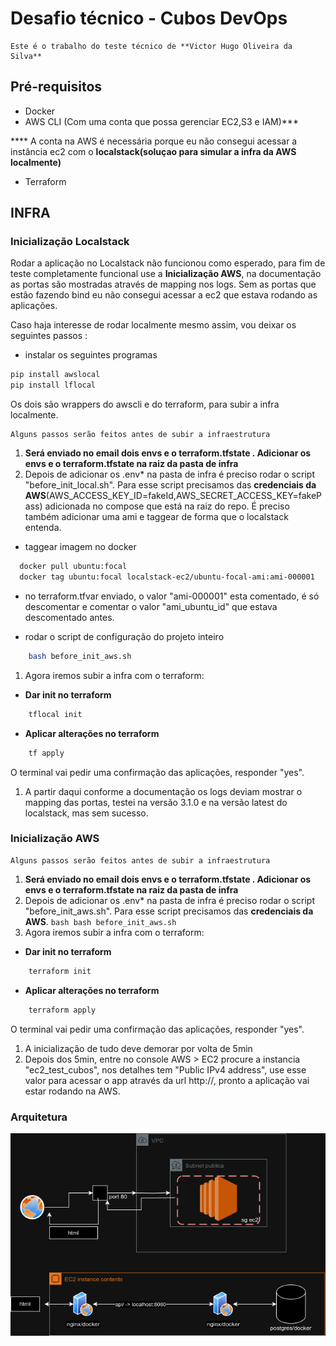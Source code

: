 # Desafio técnico - Cubos DevOps

    Este é o trabalho do teste técnico de **Victor Hugo Oliveira da Silva** 

## Pré-requisitos
- Docker
- AWS CLI (Com uma conta que possa gerenciar EC2,S3 e IAM)***

**** A conta na AWS é necessária porque eu não consegui acessar a instância ec2 com o **localstack(soluçao para simular a infra da AWS localmente)**
- Terraform

## INFRA

### Inicialização Localstack 

  Rodar a aplicação no Localstack não funcionou como esperado, para fim de teste completamente funcional use a **Inicialização AWS**, na documentação as portas são mostradas através de mapping nos logs.
  Sem as portas que estão fazendo bind eu não consegui acessar a ec2 que estava rodando as aplicações. 

Caso haja interesse de rodar localmente mesmo assim, vou deixar os seguintes passos :

- instalar os seguintes programas 

```bash
pip install awslocal
pip install lflocal

```
Os dois são wrappers do awscli e do terraform, para subir a infra localmente.


    Alguns passos serão feitos antes de subir a infraestrutura

  1.  **Será enviado no email dois envs e o terraform.tfstate . Adicionar os envs e o terraform.tfstate na raiz da pasta de infra**
  2.  Depois de adicionar os .env* na pasta de infra é preciso rodar o script "before_init_local.sh".
  Para esse script precisamos das **credenciais da AWS**(AWS_ACCESS_KEY_ID=fakeId,AWS_SECRET_ACCESS_KEY=fakePass) adicionada no compose que está na raiz do repo. É preciso também 
  adicionar uma ami e taggear de forma que o localstack entenda.

- taggear imagem no docker
```bash
  docker pull ubuntu:focal
  docker tag ubuntu:focal localstack-ec2/ubuntu-focal-ami:ami-000001
```

- no terraform.tfvar enviado, o valor "ami-000001" esta comentado, é só descomentar e comentar o valor "ami_ubuntu_id" que estava descomentado antes.


- rodar o script de configuração do projeto inteiro
```bash
    bash before_init_aws.sh
``` 
  1.  Agora iremos subir a infra com o terraform:
- **Dar init no terraform** 
```bash
    tflocal init
```   
- **Aplicar alterações no terraform** 
```bash
    tf apply
```
  O terminal vai pedir uma confirmação das aplicações, responder "yes".

  1.  A partir daqui conforme a documentação os logs deviam mostrar o mapping das portas, testei na versão 3.1.0 e na versão latest do localstack, mas sem sucesso.


### Inicialização AWS


    Alguns passos serão feitos antes de subir a infraestrutura

  1.  **Será enviado no email dois envs e o terraform.tfstate . Adicionar os envs e o terraform.tfstate na raiz da pasta de infra**
  2.  Depois de adicionar os .env* na pasta de infra é preciso rodar o script "before_init_aws.sh".
  Para esse script precisamos das **credenciais da AWS**.
    ```bash
        bash before_init_aws.sh
    ``` 
  3.  Agora iremos subir a infra com o terraform:
- **Dar init no terraform** 
```bash
    terraform init
```   
- **Aplicar alterações no terraform** 
```bash
    terraform apply
```
  O terminal vai pedir uma confirmação das aplicações, responder "yes".

  1.  A inicialização de tudo deve demorar por volta de 5min
  2.  Depois dos 5min, entre no console AWS > EC2 procure a instancia "ec2_test_cubos", nos
detalhes tem "Public IPv4 address", use esse valor para acessar o app através da url
http://<public-ipv4-address>, pronto a aplicação vai estar rodando na AWS.


### Arquitetura

![Arquitetura](https://github.com/otorugo/cubos_test_proj/blob/main/arquitetura.png)